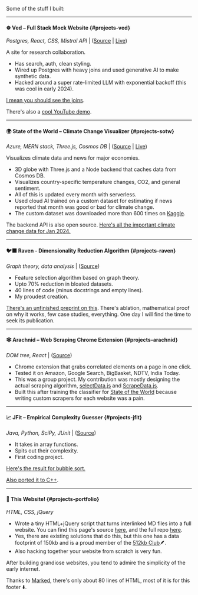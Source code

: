 Some of the stuff I built:

---

#### ☸️ Ved – Full Stack Mock Website {#projects-ved}

_Postgres, React, CSS, Mistral API_ | ([Source](https://github.com/fringewidth/ved) | [Live](https://ved-one.vercel.app))

A site for research collaboration.

- Has search, auth, clean styling.
- Wired up Postgres with heavy joins and used generative AI to make synthetic data.
- Hacked around a super rate-limited LLM with exponential backoff (this was cool in early 2024).

[I mean you should see the joins](https://pastes.io/ved-user-page-view).

There's also a [cool YouTube demo](https://www.youtube.com/watch?v=FsQshAGo5vU).

---

#### 🌍 State of the World – Climate Change Visualizer {#projects-sotw}

_Azure, MERN stack, Three.js, Cosmos DB_ | ([Source](https://github.com/fringewidth/stateoftheworld) | [Live](https:/stateoftheworld.vercel.app))

Visualizes climate data and news for major economies.

- 3D globe with Three.js and a Node backend that caches data from Cosmos DB.
- Visualizes country-specific temperature changes, CO2, and general sentiment.
- All of this is updated every month with serverless.
- Used cloud AI trained on a custom dataset for estimating if news reported that month was good or bad for climate change.
- The custom dataset was downloaded more than 600 times on [Kaggle](https://kaggle.com/datasets/fringewidth/climate-change-news).

The backend API is also open source.
[Here's all the important climate change data for Jan 2024.](https://sotw.azurewebsites.net/months/1/2024)

---

#### 🐦‍⬛ Raven - Dimensionality Reduction Algorithm {#projects-raven}

_Graph theory, data analysis_ | ([Source](https://github.com/fringewidth/raven))

- Feature selection algorithm based on graph theory.
- Upto 70% reduction in bloated datasets.
- 40 lines of code (minus docstrings and empty lines).
- My proudest creation.

[There's an unfinished preprint on this](https://drive.google.com/file/d/1D6dzpmQe6o1U1X3-4uvdHB287tvvCE2a/view?usp=sharing). There's ablation, mathematical proof on why it works, few case studies, everything. One day I will find the time to seek its publication.

---

#### 🕸️ Arachnid – Web Scraping Chrome Extension {#projects-arachnid}

_DOM tree, React_ | ([Source](https://github.com/dragn0id/arachnid))

- Chrome extension that grabs correlated elements on a page in one click.
- Tested it on Amazon, Google Search, BigBasket, NDTV, India Today.
- This was a group project. My contribution was mostly designing the actual scraping algorithm, [selectData.js](https://github.com/dragn0id/arachnid/blob/main/src/components/customComponents/utils/selectData.js) and [ScrapeData.js](https://github.com/dragn0id/arachnid/blob/main/src/components/customComponents/utils/ScrapeData.js).
- Built this after training the classifier for [State of the World](#projects-sotw) because writing custom scrapers for each website was a pain.

---

#### 📈 JFit – Empirical Complexity Guesser {#projects-jfit}

_Java, Python, SciPy, JUnit_ | ([Source](https://github.com/fringewidth/jfit2))

- It takes in array functions.
- Spits out their complexity.
- First coding project.

[Here's the result for bubble sort.](https://github.com/user-attachments/assets/23b4800c-b457-46a1-bdce-e7b3040914e8)

[Also ported it to C++](https://github.com/fringewidth/cppFit).

---

#### 📑 This Website! {#projects-portfolio}

_HTML, CSS, jQuery_

- Wrote a tiny HTML+jQuery script that turns interlinked MD files into a full website. You can find this page's source [here](https://github.com/fringewidth/fringewidth.github.io/blob/main/projects.md), and the full repo [here](https://github.com/fringewidth/fringewidth.github.io).
- Yes, there are existing solutions that do this, but this one has a data footprint of 150kb and is a proud member of the [512kb Club](https://512kb.club)🪶.
- Also hacking together your website from scratch is very fun.

After building grandiose websites, you tend to admire the simplicity of the early internet.

Thanks to [Marked](https://marked.js.org/), there's only about 80 lines of HTML, most of it is for this footer ⬇️.
